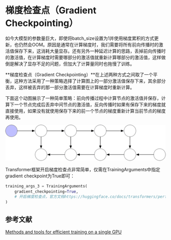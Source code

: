 # 梯度检查点（Gradient Checkpointing）

如今大模型的参数量巨大，即使将batch_size设置为1并使用梯度累积的方式更新，也仍然会OOM。原因是通常在计算梯度时，我们需要将所有前向传播时的激活值保存下来，这消耗大量显存。还有另外一种延迟计算的思路，丢掉前向传播时的激活值，在计算梯度时需要哪部分的激活值就重新计算哪部分的激活值，这样做倒是解决了显存不足的问题，但加大了计算量同时也拖慢了训练。

**梯度检查点（Gradient Checkpointing）**在上述两种方式之间取了一个平衡，这种方法采用了一种策略选择了计算图上的一部分激活值保存下来，其余部分丢弃，这样被丢弃的那一部分激活值需要在计算梯度时重新计算。

下面这个动图展示了一种简单策略：前向传播过程中计算节点的激活值并保存，计算下一个节点完成后丢弃中间节点的激活值，反向传播时如果有保存下来的梯度就直接使用，如果没有就使用保存下来的前一个节点的梯度重新计算当前节点的梯度再使用。

![在这里插入图片描述](../../../Image/Checkpointing.gif)




Transformer框架开启梯度检查点非常简单，仅需在TrainingArguments中指定gradient checkpoint为True即可：

```python
training_args_3 = TrainingArguments(
    gradient_checkpointing=True, 
    # 开启梯度检查点，官方文档https://huggingface.co/docs/transformers/perf_train_gpu_one#gradient-checkpointing
)
```

## 参考文献

[Methods and tools for efficient training on a single GPU](https://huggingface.co/docs/transformers/perf_train_gpu_one#gradient-checkpointing)

